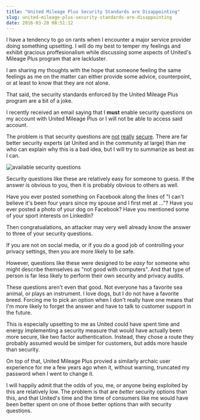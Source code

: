 ```yaml
---
title: "United Mileage Plus Security Standards are Disappointing"
slug: united-mileage-plus-security-standards-are-disappointing
date: 2016-03-20 08:51:12
---
```


I have a tendency to go on rants when I encounter a major service provider doing something upsetting. I will do my best to temper my feelings and exhibit gracious proffesionalism while discussing some aspects of United's Mileage Plus program that are lackluster.

I am sharing my thoughts with the hope that someone feeling the same feelings as me on the matter can either provide some advice, counterpoint, or at least to know that they are not alone.

That said, the security standards enforced by the United Mileage Plus program are a bit of a joke.

<!-- more -->

I recently received an email saying that I **must** enable security questions on my account with United Mileage Plus or I will not be able to access said account.

The problem is that security questions are [not](http://www.engadget.com/2015/05/25/google-security-question-study/) [really](http://www.theatlantic.com/technology/archive/2012/08/security-questions-the-biggest-joke-in-online-identity-verification/260835/) [secure](http://www.howtogeek.com/185354/security-questions-are-insecure-how-to-protect-your-accounts/). There are far better security experts (at United and in the community at large) than me who can explain why this is a bad idea, but I will try to summarize as best as I can.

![available security questions](/images/united-mileage-plus-security-standards-are-disappointing/united-mileage-plus-questions.png)

Security questions like these are relatively easy for someone to guess. If the answer is obvious to you, then it is probably obvious to others as well.

Have you ever posted something on Facebook along the lines of "I can't believe it's been four years since my spouse and I first met at ..."? Have you ever posted a photo of your dog on Facebook? Have you mentioned some of your sport interests on LinkedIn?

Then congratualations, an attacker may very well already know the answer to three of your security questions.

If you are not on social media, or if you do a good job of controlling your privacy settings, then you are more likely to be safe.

However, questions like these were designed to be *easy* for someone who might describe themselves as "not good with computers". And that type of person is far less likely to perform their own security and privacy audits.

These questions aren't even that good. Not everyone has a favorite sea animal, or plays an instrument. I love dogs, but I do not have a favorite breed. Forcing me to pick an option when I don't really have one means that I'm more likely to forget the answer and have to talk to customer support in the future.

This is especially upsetting to me as United could have spent time and energy implementing a security measure that would have actually been more secure, like two factor authentication. Instead, they chose a route they probably assumed would be simlper for customers, but adds more hassle than security.

On top of that, United Mileage Plus provied a similarly archaic user experience for me a few years ago when it, without warning, truncated my password when I went to change it.

I will happily admit that the odds of you, me, or anyone being exploited by this are relatively low. The problem is that are *better* security options than this, and that United's time and the time of consumers like me would have been better spent on one of those better options than with security questions.
